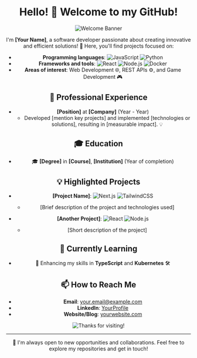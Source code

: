 <div align="center">
  
# Hello! 👋 Welcome to my GitHub!

![Welcome Banner](https://via.placeholder.com/800x200.png?text=Welcome+to+my+GitHub!) <!-- Replace with a link to your custom image -->

I'm **[Your Name]**, a software developer passionate about creating innovative and efficient solutions! 🚀 Here, you'll find projects focused on:

- **Programming languages**: ![JavaScript](https://img.shields.io/badge/JavaScript-F7DF1E?style=flat&logo=javascript&logoColor=black) ![Python](https://img.shields.io/badge/Python-3776AB?style=flat&logo=python&logoColor=white)
- **Frameworks and tools**: ![React](https://img.shields.io/badge/React-61DAFB?style=flat&logo=react&logoColor=white) ![Node.js](https://img.shields.io/badge/Node.js-339933?style=flat&logo=node.js&logoColor=white) ![Docker](https://img.shields.io/badge/Docker-2496ED?style=flat&logo=docker&logoColor=white)
- **Areas of interest**: Web Development 🌐, REST APIs ⚙️, and Game Development 🎮

## 💼 Professional Experience

- **[Position]** at **[Company]** (Year - Year)
  - Developed [mention key projects] and implemented [technologies or solutions], resulting in [measurable impact]. 💡

## 🎓 Education

- 🎓 **[Degree]** in **[Course]**, **[Institution]** (Year of completion)

## 💡 Highlighted Projects

- **[Project Name]**: ![Next.js](https://img.shields.io/badge/Next.js-000000?style=flat&logo=next.js&logoColor=white) ![TailwindCSS](https://img.shields.io/badge/TailwindCSS-38B2AC?style=flat&logo=tailwind-css&logoColor=white)
  - [Brief description of the project and technologies used]

- **[Another Project]**: ![React](https://img.shields.io/badge/React-61DAFB?style=flat&logo=react&logoColor=white) ![Node.js](https://img.shields.io/badge/Node.js-339933?style=flat&logo=node.js&logoColor=white)
  - [Short description of the project]

## 🌱 Currently Learning

- 📖 Enhancing my skills in **TypeScript** and **Kubernetes** 🛠️

## 📫 How to Reach Me

- **Email**: [your.email@example.com](mailto:your.email@example.com)
- **LinkedIn**: [YourProfile](https://www.linkedin.com/in/yourprofile)
- **Website/Blog**: [yourwebsite.com](https://yourwebsite.com)

![Thanks for visiting!](https://via.placeholder.com/800x100.png?text=Thanks+for+visiting+my+GitHub!) <!-- Replace with another custom image -->

---

💬 I'm always open to new opportunities and collaborations. Feel free to explore my repositories and get in touch!

</div>
